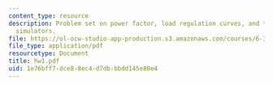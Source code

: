```yaml
---
content_type: resource
description: Problem set on power factor, load regulation curves, and time-domain
  simulators.
file: https://ol-ocw-studio-app-production.s3.amazonaws.com/courses/6-334-power-electronics-spring-2007/1e76bff7dce88ec4d7dbbbdd145e80e4_hw1.pdf
file_type: application/pdf
resourcetype: Document
title: hw1.pdf
uid: 1e76bff7-dce8-8ec4-d7db-bbdd145e80e4
---
```

